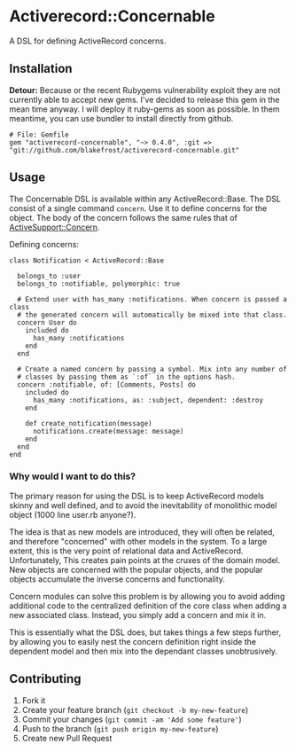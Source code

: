 # Activerecord::Concernable

A DSL for defining ActiveRecord concerns.

## Installation

**Detour:** Because or the recent Rubygems vulnerability exploit they are not
currently able to accept new gems. I've decided to release this gem in the mean
time anyway. I will deploy it ruby-gems as soon as possible. In them meantime,
you can use bundler to install directly from github.

    # File: Gemfile
    gem "activerecord-concernable", "~> 0.4.0", :git => "git://github.com/blakefrost/activerecord-concernable.git"

## Usage

The Concernable DSL is available within any ActiveRecord::Base. The DSL consist
of a single command `concern`. Use it to define concerns for the object. The
body of the concern follows the same rules that of [ActiveSupport::Concern][1].

Defining concerns:

    class Notification < ActiveRecord::Base

      belongs_to :user
      belongs_to :notifiable, polymorphic: true

      # Extend user with has_many :notifications. When concern is passed a class
      # the generated concern will automatically be mixed into that class.
      concern User do
        included do
          has_many :notifications
        end
      end

      # Create a named concern by passing a symbol. Mix into any number of
      # classes by passing them as `:of` in the options hash.
      concern :notifiable, of: [Comments, Posts] do
        included do
          has_many :notifications, as: :subject, dependent: :destroy
        end

        def create_notification(message)
          notifications.create(message: message)
        end
      end
    end

### Why would I want to do this?

The primary reason for using the DSL is to keep ActiveRecord models skinny and
well defined, and to avoid the inevitability of monolithic model object (1000
line user.rb anyone?).

The idea is that as new models are introduced, they will often be related, and
therefore "concerned" with other models in the system. To a large extent, this
is the very point of relational data and ActiveRecord. Unfortunately, This
creates pain points at the cruxes of the domain model. New objects are concerned
with the popular objects, and the popular objects accumulate the inverse
concerns and functionality.

Concern modules can solve this problem is by allowing you to avoid adding
additional code to the centralized definition of the core class when adding a
new associated class. Instead, you simply add a concern and mix it in.

This is essentially what the DSL does, but takes things a few steps further, by
allowing you to easily nest the concern definition right inside the dependent
model and then mix into the dependant classes unobtrusively.

## Contributing

1. Fork it
2. Create your feature branch (`git checkout -b my-new-feature`)
3. Commit your changes (`git commit -am 'Add some feature'`)
4. Push to the branch (`git push origin my-new-feature`)
5. Create new Pull Request


[1]: http://api.rubyonrails.org/classes/ActiveSupport/Concern.html

